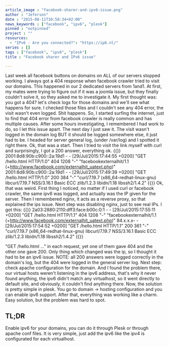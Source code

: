 ```yaml
---
article_image : "facebook-sharer-and-ipv6-issue.png"
author : "Jeferson"
date : "2015-08-11T10:58:34+02:00"
news_keywords : ["facebook", "ipv6", "plesk"]
pinned : "notpinned"
project : ""
resources:
  - "IPv6 - Are you connected?": "https://ip6.nl/"
series : []
tags : ["facebook", "ipv6", "plesk"]
title : "Facebook sharer and IPv6 issue"

---
```


Last week all facebook buttons on domains on ALL of our servers stopped working. I always got a 404 response when facebook crawler tried to visit our domains. This happened in our 2 dedicated servers from 1and1. At first, my mates were trying to figure out if it was a joomla issue, but they finally couldn't solve it, so they asked me to investigate it. My first thought was: you got a 404? let's check logs for those domains and we'll see what happens for sure. I checked those files and I couldn't see any 404 error, the visit wasn't even logged. Shit happens.
So, I started surfing the internet, just to find that 404 error from facebook crawler is really common and has multiple causes. After some hours investigating, I remembered I had work to do, so I let this issue apart. The next day I just saw it. The visit wasn't logged in the domain log BUT it should be logged somewhere else, it just had to be. I headed for server general log, (under /var/log) and I spotted it right there. Ok, that was a start. Then I tried to visit the link myself with curl and surprisingly, I got a 200 answer, everything ok.
{{<highlight sh>}}
2001:8d8:90b:c900::2a:19d1 - - [29/Jul/2015:17:44:55 +0200] "GET /hello.html HTTP/1.0" 404 1208 "-" "facebookexternalhit/1.1 (+http://www.facebook.com/externalhit_uatext.php)"
2001:8d8:90b:c900::2a:19d1 - - [29/Jul/2015:17:49:39 +0200] "GET /hello.html HTTP/1.0" 200 384 "-" "curl/7.19.7 (x86_64-redhat-linux-gnu) libcurl/7.19.7 NSS/3.16.1 Basic ECC zlib/1.2.3 libidn/1.18 libssh2/1.4.2"
{{</highlight>}}
Ok, that was weird. First thing I noticed, no matter if I used curl or facebook crawler, the same ipv6 was logged, and actually was the IP given for the server. Then I remembered nginx, it acts as a reverse proxy, so that explained the ips issue. Next step was disabling nginx, just to see real IPs. I got this:
{{<highlight sh>}}
2a03:2880:2110:dff3:face:b00c:0:1 - - [29/Jul/2015:17:55:11 +0200] "GET /hello.html HTTP/1.1" 404 1208 "-" "facebookexternalhit/1.1 (+http://www.facebook.com/externalhit_uatext.php)"
84.x.x.x- - [29/Jul/2015:17:54:52 +0200] "GET /hello.html HTTP/1.1" 200 361 "-" "curl/7.19.7 (x86_64-redhat-linux-gnu) libcurl/7.19.7 NSS/3.16.1 Basic ECC zlib/1.2.3 libidn/1.18 libssh2/1.4.2"
{{</highlight>}}

"GET /hello.html ..." in each request, yet one of them gave 404 and the other one gave 200. Only thing which changed was the ip, so I thought it had to be an ipv6 issue.
NOTE: all 200 answers were logged correctly in the domain's log, but the 404 were logged in the general server log.
Next step: check apache configuration for the domain. And I found the problem there, our virtual hosts weren't listening in the ipv6 address, that's why it never found anything, the ipv6 didn't match any virtualhost, so it went directly to default site, and obviously, it couldn't find anything there.
Now, the solution is pretty simple in plesk. You go to domain -> hosting configuration and you can enable ipv6 support. After that, everything was working like a charm. Easy solution, but the problem was hard to spot.
## TL;DR
Enable ipv6 for your domains, you can do it through Plesk or through apache conf files. It is very simple, just add the ipv6 like the ipv4 is configurated for each virtualhost.
